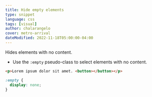```yaml
---
title: Hide empty elements
type: snippet
language: css
tags: [visual]
author: chalarangelo
cover: metro-arrival
dateModified: 2022-11-18T05:00:00-04:00
---
```


Hides elements with no content.

- Use the `:empty` pseudo-class to select elements with no content.

```html
<p>Lorem ipsum dolor sit amet. <button></button></p>
```

```css
:empty {
  display: none;
}
```
